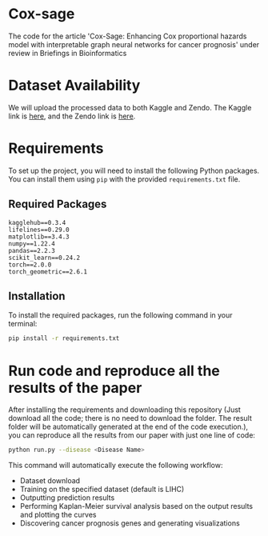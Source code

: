 # Cox-sage
The code for the article 'Cox-Sage: Enhancing Cox proportional hazards model with interpretable graph neural networks for cancer prognosis' under review in Briefings in Bioinformatics
# Dataset Availability

We will upload the processed data to both Kaggle and Zendo. The Kaggle link is [here](https://www.kaggle.com/datasets/ridgiemo/processed-gene-and-clinical-data), and the Zendo link is [here](url2).

# Requirements

To set up the project, you will need to install the following Python packages. You can install them using `pip` with the provided `requirements.txt` file.

## Required Packages

```plaintext
kagglehub==0.3.4
lifelines==0.29.0
matplotlib==3.4.3
numpy==1.22.4
pandas==2.2.3
scikit_learn==0.24.2
torch==2.0.0
torch_geometric==2.6.1
```

## Installation

To install the required packages, run the following command in your terminal:

```bash
pip install -r requirements.txt
```

# Run code and reproduce all the results of the paper
After installing the requirements and downloading this repository (Just download all the code; there is no need to download the folder. The result folder will be automatically generated at the end of the code execution.), you can reproduce all the results from our paper with just one line of code:

```bash
python run.py --disease <Disease Name>
```

This command will automatically execute the following workflow:
- Dataset download
- Training on the specified dataset (default is LIHC)
- Outputting prediction results
- Performing Kaplan-Meier survival analysis based on the output results and plotting the curves
- Discovering cancer prognosis genes and generating visualizations


